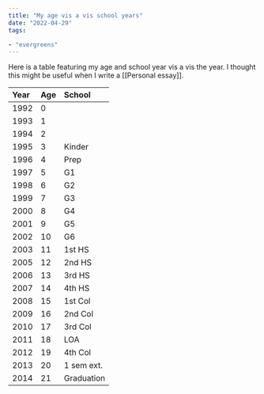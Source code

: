 ```yaml
---
title: "My age vis a vis school years"
date: "2022-04-29"
tags:

- "evergreens"
---
```


Here is a table featuring my age and school year vis a vis the year. I thought this might be useful when I write a [[Personal essay]].

| Year | Age | School     |
|:---- |:--- |:---------- |
| 1992 | 0   |            |
| 1993 | 1   |            |
| 1994 | 2   |            |
| 1995 | 3   | Kinder     |
| 1996 | 4   | Prep       |
| 1997 | 5   | G1         |
| 1998 | 6   | G2         |
| 1999 | 7   | G3         |
| 2000 | 8   | G4         |
| 2001 | 9   | G5         |
| 2002 | 10  | G6         |
| 2003 | 11  | 1st HS     |
| 2005 | 12  | 2nd HS     |
| 2006 | 13  | 3rd HS     |
| 2007 | 14  | 4th HS     |
| 2008 | 15  | 1st Col    |
| 2009 | 16  | 2nd Col    |
| 2010 | 17  | 3rd Col    |
| 2011 | 18  | LOA        |
| 2012 | 19  | 4th Col    |
| 2013 | 20  | 1 sem ext. |
| 2014 | 21  | Graduation | 
